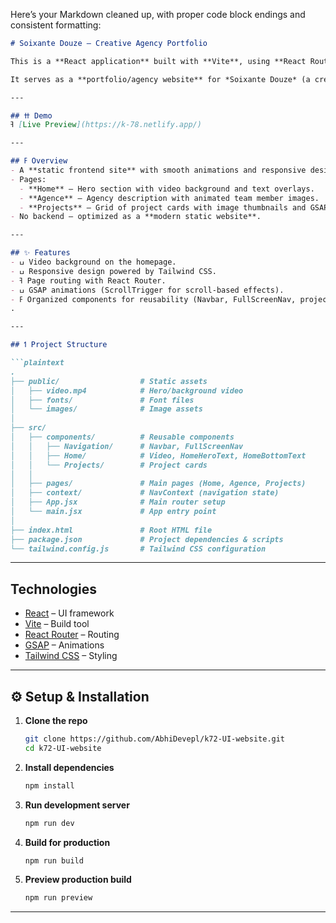 Here’s your Markdown cleaned up, with proper code block endings and consistent formatting:

````markdown
# Soixante Douze – Creative Agency Portfolio

This is a **React application** built with **Vite**, using **React Router** for routing, **GSAP** (with ScrollTrigger) for animations, and **Tailwind CSS** for styling.  

It serves as a **portfolio/agency website** for *Soixante Douze* (a creative agency), showcasing a hero video section, agency description, and a project gallery.

---

## ߚ Demo
ߔ [Live Preview](https://k-78.netlify.app/)

---

## ߓ Overview
- A **static frontend site** with smooth animations and responsive design.
- Pages:
  - **Home** – Hero section with video background and text overlays.  
  - **Agence** – Agency description with animated team member images.  
  - **Projects** – Grid of project cards with image thumbnails and GSAP height animations.  
- No backend – optimized as a **modern static website**.

---

## ✨ Features
- ߎ Video background on the homepage.  
- ߎ Responsive design powered by Tailwind CSS.  
- ߔ Page routing with React Router.  
- ߎ GSAP animations (ScrollTrigger for scroll-based effects).  
- ߓ Organized components for reusability (Navbar, FullScreenNav, project cards, etc.).  
.  

---

## ߗ Project Structure

```plaintext
.
├── public/                  # Static assets
│   ├── video.mp4            # Hero/background video
│   ├── fonts/               # Font files
│   └── images/              # Image assets
│
├── src/
│   ├── components/          # Reusable components
│   │   ├── Navigation/      # Navbar, FullScreenNav
│   │   ├── Home/            # Video, HomeHeroText, HomeBottomText
│   │   └── Projects/        # Project cards
│   │
│   ├── pages/               # Main pages (Home, Agence, Projects)
│   ├── context/             # NavContext (navigation state)
│   ├── App.jsx              # Main router setup
│   └── main.jsx             # App entry point
│
├── index.html               # Root HTML file
├── package.json             # Project dependencies & scripts
└── tailwind.config.js       # Tailwind CSS configuration
````

---
 
## Technologies
* [React](https://react.dev/) – UI framework
* [Vite](https://vitejs.dev/) – Build tool
* [React Router](https://reactrouter.com/) – Routing
* [GSAP](https://greensock.com/gsap/) – Animations
* [Tailwind CSS](https://tailwindcss.com/) – Styling

---

## ⚙️ Setup & Installation

1. **Clone the repo**

   ```bash
   git clone https://github.com/AbhiDevepl/k72-UI-website.git
   cd k72-UI-website
   ```

2. **Install dependencies**

   ```bash
   npm install
   ```

3. **Run development server**

   ```bash
   npm run dev
   ```

4. **Build for production**

   ```bash
   npm run build
   ```

5. **Preview production build**

   ```bash
   npm run preview
   ```

---
